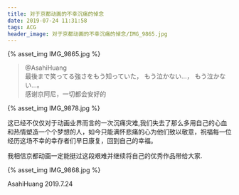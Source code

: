 ```yaml
---
title: 对于京都动画的不幸沉痛的悼念
date: 2019-07-24 11:31:58
tags: ACG
header_image: 对于京都动画的不幸沉痛的悼念/IMG_9865.jpg
---
```


{% asset_img IMG_9865.jpg  %}

<!--more-->

> @AsahiHuang   
> 最後まで笑ってる強さをもう知っていた，
>  もう泣かない…， 
> もう泣かない…。  
> 感谢京阿尼，一切都会安好的

{% asset_img IMG_9878.jpg  %}

这已经不仅仅对于动画业界而言的一次沉痛灾难,我们失去了那么多用自己的心血和热情塑造一个个梦想的人，如今只能满怀悲痛的心为他们致以敬意，祝福每一位经历这场不幸的幸存者们早日康复，回到自己的幸福。

我相信京都动画一定能挺过这段艰难并继续将自己的优秀作品带给大家.	

{% asset_img IMG_9868.jpg  %}





AsahiHuang
2019.7.24